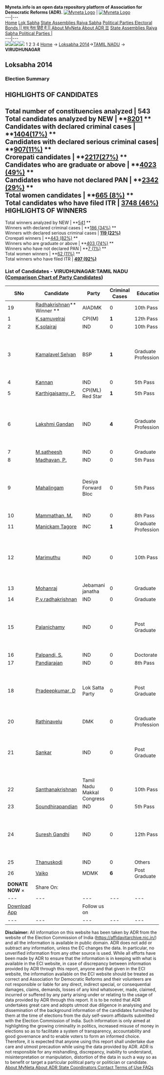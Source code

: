 **Myneta.info is an open data repository platform of Association for Democratic Reforms (ADR).**
[![Myneta Logo](https://www.myneta.info/lib/img/myneta-logo.png)](https://www.myneta.info/) | [![Myneta Logo](https://www.myneta.info/lib/img/adr-logo.png)](https://adrindia.org)  
---|---  
[Home](https://www.myneta.info/) [Lok Sabha](https://www.myneta.info/#ls "Lok Sabha") [ State Assemblies ](https://www.myneta.info/#sa "State Assemblies") [Rajya Sabha](https://www.myneta.info/#rs "Rajya Sabha") [Political Parties ](https://www.myneta.info/party "Political Parties") [ Electoral Bonds ](https://www.myneta.info/electoral_bonds "Electoral Bonds") [ || माय नेता हिंदी में || ](https://translate.google.co.in/translate?prev=hp&hl=en&js=y&u=www.myneta.info&sl=en&tl=hi&history_state0=) [ About MyNeta ](https://adrindia.org/content/about-myneta) [ About ADR ](https://adrindia.org/about-adr/who-we-are) [☰](javascript:void\(0\))
[ State Assemblies ](https://www.myneta.info/#sa "State Assemblies") [ Rajya Sabha ](https://www.myneta.info/#rs "Rajya Sabha") [ Political Parties ](https://www.myneta.info/party "Political Parties")
|   
---|---  
![](https://www.myneta.info/lib/img/banner/banner-1.png)![](https://www.myneta.info/lib/img/banner/banner-2.png)![](https://www.myneta.info/lib/img/banner/banner-3.png)![](https://www.myneta.info/lib/img/banner/banner-4.png)
1  2  3  4 
[Home](https://www.myneta.info/) → [Loksabha 2014](https://www.myneta.info/ls2014/)→[TAMIL NADU](https://www.myneta.info/ls2014/index.php?action=show_constituencies&state_id=22) → **VIRUDHUNAGAR**
### 
## Loksabha 2014
###  Election Summary 
HIGHLIGHTS OF CANDIDATES  
---  
Total number of constituencies analyzed |  543   
Total candidates analyzed by NEW | **[8201](https://www.myneta.info/ls2014/index.php?action=summary&subAction=candidates_analyzed&sort=candidate#summary) **  
Candidates with declared criminal cases | **[1404(17%)](https://www.myneta.info/ls2014/index.php?action=summary&subAction=crime&sort=candidate#summary) **  
Candidates with declared serious criminal cases| **[907(11%)](https://www.myneta.info/ls2014/index.php?action=summary&subAction=serious_crime&sort=candidate#summary) **  
Crorepati candidates | **[2217(27%)](https://www.myneta.info/ls2014/index.php?action=summary&subAction=crorepati&sort=candidate#summary) **  
Candidates who are graduate or above | **[4023 (49%)](https://www.myneta.info/ls2014/index.php?action=summary&subAction=education&sort=candidate#summary) **  
Candidates who have not declared PAN | **[2342 (29%)](https://www.myneta.info/ls2014/index.php?action=summary&subAction=without_pan&sort=candidate#summary) **  
Total women candidates | **[665 (8%)](https://www.myneta.info/ls2014/index.php?action=summary&subAction=women_candidate&sort=candidate#summary) **  
Total candidates who have filed ITR | [**3748 (46%)**](https://www.myneta.info/ls2014/index.php?action=summary&subAction=filed_itr&sort=candidate#summary)  
HIGHLIGHTS OF WINNERS  
---  
Total winners analyzed by NEW | **[541](https://www.myneta.info/ls2014/index.php?action=summary&subAction=winner_analyzed&sort=candidate#summary) **  
Winners with declared criminal cases | **[186 (34%)](https://www.myneta.info/ls2014/index.php?action=summary&subAction=winner_crime&sort=candidate#summary) **  
Winners with declared serious criminal cases | **[119 (22%)](https://www.myneta.info/ls2014/index.php?action=summary&subAction=winner_serious_crime&sort=candidate#summary)**  
Crorepati winners | **[443 (82%)](https://www.myneta.info/ls2014/index.php?action=summary&subAction=winner_crorepati&sort=candidate#summary) **  
Winners who are graduate or above | **[403 (74%)](https://www.myneta.info/ls2014/index.php?action=summary&subAction=winner_education&sort=candidate#summary) **  
Winners who have not declared PAN | **[7 (1%)](https://www.myneta.info/ls2014/index.php?action=summary&subAction=winner_without_pan&sort=candidate#summary) **  
Total women winners | **[62 (11%)](https://www.myneta.info/ls2014/index.php?action=summary&subAction=winner_women&sort=candidate#summary) **  
Total winners who have filed ITR | [**497 (92%)**](https://www.myneta.info/ls2014/index.php?action=summary&subAction=winner_filed_itr&sort=candidate#summary)  
### List of Candidates - VIRUDHUNAGAR:TAMIL NADU ([Comparison Chart of Party Candidates](https://www.myneta.info/ls2014/comparisonchart.php?constituency_id=506))
SNo | Candidate| Party| Criminal Cases| Education| Age| Total Assets| Liabilities  
---|---|---|---|---|---|---|---  
19  | [Radhakrishnan](https://www.myneta.info/ls2014/candidate.php?candidate_id=7530)** Winner ** | AIADMK | 0 | 10th Pass| 59 | Rs 4,37,36,485 ~ 4 Crore+ | Rs 52,73,447 ~ 52 Lacs+  
1  | [K.samuvelraj](https://www.myneta.info/ls2014/candidate.php?candidate_id=7536) | CPI(M) | **1** | 12th Pass| 46 | Rs 7,11,701 ~ 7 Lacs+ | Rs 74,000 ~ 74 Thou+  
2  | [K.solairaj](https://www.myneta.info/ls2014/candidate.php?candidate_id=7538) | IND | 0 | 10th Pass| 49 | Rs 51,700 ~ 51 Thou+ | Rs 0 ~   
3  | [Kamalavel Selvan](https://www.myneta.info/ls2014/candidate.php?candidate_id=7531) | BSP | **1** | Graduate Professional| 41 | ![](https://myneta.info/image_v2.php?myneta_folder=ls2014&candidate_id=7531&col=ta) | ![](https://myneta.info/image_v2.php?myneta_folder=ls2014&candidate_id=7531&col=lia)  
4  | [Kannan](https://www.myneta.info/ls2014/candidate.php?candidate_id=7547) | IND | 0 | 5th Pass| 38 | Rs 5,55,776 ~ 5 Lacs+ | Rs 0 ~   
5  | [Karthigaisamy, P.](https://www.myneta.info/ls2014/candidate.php?candidate_id=7526) | CPI(ML) Red Star | **1** | 5th Pass| 31 | Rs 16,37,904 ~ 16 Lacs+ | Rs 0 ~   
6  | [Lakshmi Gandan](https://www.myneta.info/ls2014/candidate.php?candidate_id=7539) | IND | **4** | Graduate Professional| 29 | ![](https://myneta.info/image_v2.php?myneta_folder=ls2014&candidate_id=7539&col=ta) | ![](https://myneta.info/image_v2.php?myneta_folder=ls2014&candidate_id=7539&col=lia)  
7  | [M.satheesh](https://www.myneta.info/ls2014/candidate.php?candidate_id=7537) | IND | 0 | Graduate| 31 | Rs 2,06,911 ~ 2 Lacs+ | Rs 0 ~   
8  | [Madhavan, P.](https://www.myneta.info/ls2014/candidate.php?candidate_id=7551) | IND | 0 | 5th Pass| 40 | Rs 21,05,703 ~ 21 Lacs+ | Rs 0 ~   
9  | [Mahalingam](https://www.myneta.info/ls2014/candidate.php?candidate_id=7535) | Desiya Forward Bloc | 0 | 5th Pass| 38 | ![](https://myneta.info/image_v2.php?myneta_folder=ls2014&candidate_id=7535&col=ta) | ![](https://myneta.info/image_v2.php?myneta_folder=ls2014&candidate_id=7535&col=lia)  
10  | [Mammathan, M.](https://www.myneta.info/ls2014/candidate.php?candidate_id=7549) | IND | 0 | 8th Pass| 60 | Rs 6,07,100 ~ 6 Lacs+ | Rs 89,100 ~ 89 Thou+  
11  | [Manickam Tagore](https://www.myneta.info/ls2014/candidate.php?candidate_id=7529) | INC | **1** | Graduate Professional| 39 | Rs 1,72,92,470 ~ 1 Crore+ | Rs 49,53,498 ~ 49 Lacs+  
12  | [Marimuthu](https://www.myneta.info/ls2014/candidate.php?candidate_id=7548) | IND | 0 | 10th Pass| 44 | ![](https://myneta.info/image_v2.php?myneta_folder=ls2014&candidate_id=7548&col=ta) | ![](https://myneta.info/image_v2.php?myneta_folder=ls2014&candidate_id=7548&col=lia)  
13  | [Mohanraj](https://www.myneta.info/ls2014/candidate.php?candidate_id=7533) | Jebamani janatha | 0 | Graduate| 62 | Rs 2,33,80,000 ~ 2 Crore+ | Rs 15,50,000 ~ 15 Lacs+  
14  | [P.v.radhakrishnan](https://www.myneta.info/ls2014/candidate.php?candidate_id=7546) | IND | 0 | Graduate| 51 | Rs 55,96,881 ~ 55 Lacs+ | Rs 1,45,000 ~ 1 Lacs+  
15  | [Palanichamy](https://www.myneta.info/ls2014/candidate.php?candidate_id=7543) | IND | 0 | Post Graduate| 28 | ![](https://myneta.info/image_v2.php?myneta_folder=ls2014&candidate_id=7543&col=ta) | ![](https://myneta.info/image_v2.php?myneta_folder=ls2014&candidate_id=7543&col=lia)  
16  | [Palpandi, S.](https://www.myneta.info/ls2014/candidate.php?candidate_id=7550) | IND | 0 | Doctorate| 30 | Nil | Rs 0 ~   
17  | [Pandiarajan](https://www.myneta.info/ls2014/candidate.php?candidate_id=7545) | IND | 0 | 8th Pass| 33 | Rs 19,58,200 ~ 19 Lacs+ | Rs 12,00,000 ~ 12 Lacs+  
18  | [Pradeepkumar, D](https://www.myneta.info/ls2014/candidate.php?candidate_id=7527) | Lok Satta Party | 0 | Post Graduate| 30 | ![](https://myneta.info/image_v2.php?myneta_folder=ls2014&candidate_id=7527&col=ta) | ![](https://myneta.info/image_v2.php?myneta_folder=ls2014&candidate_id=7527&col=lia)  
20  | [Rathinavelu](https://www.myneta.info/ls2014/candidate.php?candidate_id=7534) | DMK | 0 | Graduate Professional| 71 | Rs 9,15,34,108 ~ 9 Crore+ | Rs 43,84,420 ~ 43 Lacs+  
21  | [Sankar](https://www.myneta.info/ls2014/candidate.php?candidate_id=7541) | IND | 0 | Post Graduate| 25 | ![](https://myneta.info/image_v2.php?myneta_folder=ls2014&candidate_id=7541&col=ta) | ![](https://myneta.info/image_v2.php?myneta_folder=ls2014&candidate_id=7541&col=lia)  
22  | [Santhanakrishnan](https://www.myneta.info/ls2014/candidate.php?candidate_id=7532) | Tamil Nadu Makkal Congress | 0 | 10th Pass| 37 | Rs 11,53,247 ~ 11 Lacs+ | Rs 2,437 ~ 2 Thou+  
23  | [Soundhirapandian](https://www.myneta.info/ls2014/candidate.php?candidate_id=7544) | IND | 0 | 5th Pass| 64 | Rs 7,05,000 ~ 7 Lacs+ | Rs 0 ~   
24  | [Suresh Gandhi](https://www.myneta.info/ls2014/candidate.php?candidate_id=7540) | IND | 0 | 12th Pass| 40 | ![](https://myneta.info/image_v2.php?myneta_folder=ls2014&candidate_id=7540&col=ta) | ![](https://myneta.info/image_v2.php?myneta_folder=ls2014&candidate_id=7540&col=lia)  
25  | [Thanuskodi](https://www.myneta.info/ls2014/candidate.php?candidate_id=7542) | IND | 0 | Others| 49 | Rs 27,72,100 ~ 27 Lacs+ | Rs 5,62,000 ~ 5 Lacs+  
26  | [Vaiko](https://www.myneta.info/ls2014/candidate.php?candidate_id=7528) | MDMK | **6** | Post Graduate| 69 | Rs 3,61,16,391 ~ 3 Crore+ | Rs 1,37,545 ~ 1 Lacs+  
|  **DONATE NOW** × |  Share On:  | [](https://api.whatsapp.com/send?text=https%3A%2F%2Fmyneta.info%2Fpunjab2022%2Findex.php%3Faction%3Dshow_constituencies%26state_id%3D19) | [](https://www.facebook.com/sharer/sharer.php?u=https%3A%2F%2Fmyneta.info%2Fpunjab2022%2Findex.php%3Faction%3Dshow_constituencies%26state_id%3D19) | [](https://twitter.com/share?url=https%3A%2F%2Fmyneta.info%2Fpunjab2022%2Findex.php%3Faction%3Dshow_constituencies%26state_id%3D19)  
---|---|---|---|---  
| [ Download App ](https://play.google.com/store/apps/details?id=com.webrosoft.myneta1&pcampaignid=pcampaignidMKT-Other-global-all-co-prtnr-py-PartBadge-Mar2515-1) | [](https://play.google.com/store/apps/details?id=com.webrosoft.myneta1&pcampaignid=pcampaignidMKT-Other-global-all-co-prtnr-py-PartBadge-Mar2515-1) |  Follow us on  | [](https://www.facebook.com/adrindia.org/) | [](https://twitter.com/adrspeaks) | [](https://groups.google.com/g/national-election-watch?hl=en&pli=1) | [](https://www.instagram.com/adrspeaks/) | [](https://www.youtube.com/user/adrspeaks) | [](https://sharechat.com/profile/adrspeaks)  
---|---|---|---|---|---|---|---|---  
**Disclaimer:** All information on this website has been taken by ADR from the website of the Election Commission of India (https://affidavitarchive.nic.in/) and all the information is available in public domain. ADR does not add or subtract any information, unless the EC changes the data. In particular, no unverified information from any other source is used. While all efforts have been made by ADR to ensure that the information is in keeping with what is available in the ECI website, in case of discrepancy between information provided by ADR through this report, anyone and that given in the ECI website, the information available on the ECI website should be treated as correct and Association for Democratic Reforms and their volunteers are not responsible or liable for any direct, indirect special, or consequential damages, claims, demands, losses of any kind whatsoever, made, claimed, incurred or suffered by any party arising under or relating to the usage of data provided by ADR through this report. It is to be noted that ADR undertakes great care and adopts utmost due diligence in analysing and dissemination of the background information of the candidates furnished by them at the time of elections from the duly self-sworn affidavits submitted with the Election Commission of India. Such information is only aimed at highlighting the growing criminality in politics, increased misuse of money in elections so as to facilitate a system of transparency, accountability and good governance and to enable voters to form an informed choice. Therefore, it is expected that anyone using this report shall undertake due care and utmost precaution while using the data provided by ADR. ADR is not responsible for any mishandling, discrepancy, inability to understand, misinterpretation or manipulation, distortion of the data in such a way so as to benefit or target a particular political party or politician or candidate. 
[ About MyNeta ](https://adrindia.org/content/about-myneta) [ About ADR ](https://adrindia.org/about-adr/who-we-are) [ State Coordinators ](https://adrindia.org/about-adr/state-coordinators) [ Contact ](https://adrindia.org/contact-us) [ Terms of Use ](https://adrindia.org/content/adr-terms-use) [ FAQs ](https://adrindia.org/content/faqs)
